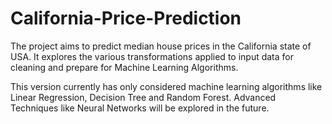 # California-Price-Prediction

The project aims to predict median house prices in the California state of USA. It explores the various transformations applied to input data for cleaning and prepare for Machine Learning Algorithms.

This version currently has only considered machine learning algorithms like Linear Regression, Decision Tree and Random Forest. Advanced Techniques like Neural Networks will be explored in the future.
